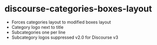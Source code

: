 # discourse-categories-boxes-layout
 - Forces categories layout to modified boxes layout
 - Category logo next to title
 - Subcategories one per line
 - Subcategory logos suppressed
 v2.0 for Discourse v3
